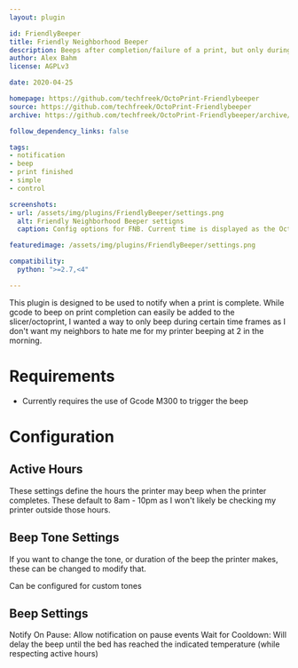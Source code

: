 ```yaml
---
layout: plugin

id: FriendlyBeeper
title: Friendly Neighborhood Beeper
description: Beeps after completion/failure of a print, but only during the specified hours
author: Alex Bahm
license: AGPLv3

date: 2020-04-25

homepage: https://github.com/techfreek/OctoPrint-Friendlybeeper
source: https://github.com/techfreek/OctoPrint-Friendlybeeper
archive: https://github.com/techfreek/OctoPrint-Friendlybeeper/archive/master.zip

follow_dependency_links: false

tags:
- notification
- beep
- print finished
- simple
- control

screenshots:
- url: /assets/img/plugins/FriendlyBeeper/settings.png
  alt: Friendly Neighborhood Beeper settigns
  caption: Config options for FNB. Current time is displayed as the OctoPrint host may be out of sync.

featuredimage: /assets/img/plugins/FriendlyBeeper/settings.png

compatibility:
  python: ">=2.7,<4"

---
```


This plugin is designed to be used to notify when a print is complete. While gcode to beep on print completion can easily be added to the slicer/octoprint, I wanted a way to only beep during certain time frames as I don't want my neighbors to hate me for my printer beeping at 2 in the morning.

# Requirements
- Currently requires the use of Gcode M300 to trigger the beep

# Configuration
## Active Hours
These settings define the hours the printer may beep when the printer completes. These default to 8am - 10pm as I won't likely be checking my printer outside those hours.

## Beep Tone Settings
If you want to change the tone, or duration of the beep the printer makes, these can be changed to modify that.

Can be configured for custom tones

## Beep Settings

Notify On Pause: Allow notification on pause events
Wait for Cooldown: Will delay the beep until the bed has reached the indicated temperature (while respecting active hours)
